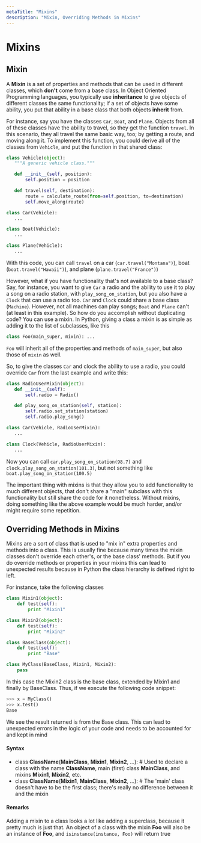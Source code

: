 ```yaml
---
metaTitle: "Mixins"
description: "Mixin, Overriding Methods in Mixins"
---
```


# Mixins



## Mixin


A **Mixin** is a set of properties and methods that can be used in different classes, which **don't** come from a base class. In Object Oriented Programming languages, you typically use **inheritance** to give objects of different classes the same functionality; if a set of objects have some ability, you put that ability in a base class that both objects **inherit** from.

> 
For instance, say you have the classes `Car`, `Boat`, and `Plane`. Objects from all of these classes have the ability to travel, so they get the function `travel`. In this scenario, they all travel the same basic way, too; by getting a route, and moving along it. To implement this function, you could derive all of the classes from `Vehicle`, and put the function in that shared class:

```py
class Vehicle(object):
   """A generic vehicle class."""

   def __init__(self, position):
       self.position = position

   def travel(self, destination):
       route = calculate_route(from=self.position, to=destination)
       self.move_along(route)

class Car(Vehicle):
   ...

class Boat(Vehicle):
   ...

class Plane(Vehicle):
   ...

```


With this code, you can call `travel` on a car (`car.travel("Montana")`), boat (`boat.travel("Hawaii")`), and plane (`plane.travel("France")`)


However, what if you have functionality that's not available to a base class? Say, for instance, you want to give `Car` a radio and the ability to use it to play a song on a radio station, with `play_song_on_station`, but you also have a `Clock` that can use a radio too. `Car` and `Clock` could share a base class (`Machine`). However, not all machines can play songs; `Boat` and `Plane` can't (at least in this example). So how do you accomplish without duplicating code? You can use a mixin. In Python, giving a class a mixin is as simple as adding it to the list of subclasses, like this

```py
class Foo(main_super, mixin): ...

```

`Foo` will inherit all of the properties and methods of `main_super`, but also those of `mixin` as well.

> 
So, to give the classes `Car` and clock the ability to use a radio, you could override `Car` from the last example and write this:

```py
class RadioUserMixin(object):
   def __init__(self):
       self.radio = Radio()

   def play_song_on_station(self, station):
       self.radio.set_station(station)
       self.radio.play_song()

class Car(Vehicle, RadioUserMixin):
   ...

class Clock(Vehicle, RadioUserMixin):
   ...

```


Now you can call `car.play_song_on_station(98.7)` and `clock.play_song_on_station(101.3)`, but not something like `boat.play_song_on_station(100.5)`


The important thing with mixins is that they allow you to add functionality to much different objects, that don't share a "main" subclass with this functionality but still share the code for it nonetheless. Without mixins, doing something like the above example would be much harder, and/or might require some repetition.



## Overriding Methods in Mixins


Mixins are a sort of class that is used to "mix in" extra properties and methods into a class. This is usually fine because many times the mixin classes don't override each other's, or the base class' methods. But if you do override methods or properties in your mixins this can lead to unexpected results because in Python the class hierarchy is defined right to left.

For instance, take the following classes

```py
class Mixin1(object):
    def test(self):
        print "Mixin1"

class Mixin2(object):
    def test(self):
        print "Mixin2"

class BaseClass(object):
    def test(self):
        print "Base"

class MyClass(BaseClass, Mixin1, Mixin2):
    pass

```

In this case the Mixin2 class is the base class, extended by Mixin1 and finally by BaseClass. Thus, if we execute the following code snippet:

```py
>>> x = MyClass()
>>> x.test()
Base

```

We see the result returned is from the Base class. This can lead to unexpected errors in the logic of your code and needs to be accounted for and kept in mind



#### Syntax


- class **ClassName**(**MainClass**, **Mixin1**, **Mixin2**, ...): # Used to declare a class with the name **ClassName**, main (first) class **MainClass**, and mixins **Mixin1**, **Mixin2**, etc.
- class **ClassName**(**Mixin1**, **MainClass**, **Mixin2**, ...): # The 'main' class doesn't have to be the first class; there's really no difference between it and the mixin



#### Remarks


Adding a mixin to a class looks a lot like adding a superclass, because it pretty much is just that. An object of a class with the mixin **Foo** will also be an instance of **Foo**, and  `isinstance(instance, Foo)` will return true

